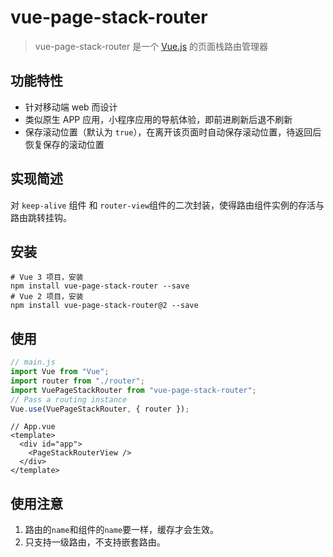 # vue-page-stack-router

> vue-page-stack-router 是一个 [Vue.js](https://vuejs.org/) 的页面栈路由管理器

## 功能特性

- 针对移动端 web 而设计
- 类似原生 APP 应用，小程序应用的导航体验，即前进刷新后退不刷新
- 保存滚动位置（默认为 `true`），在离开该页面时自动保存滚动位置，待返回后恢复保存的滚动位置

## 实现简述
对 `keep-alive` 组件 和 `router-view`组件的二次封装，使得路由组件实例的存活与路由跳转挂钩。
## 安装

```shell
# Vue 3 项目，安装
npm install vue-page-stack-router --save
# Vue 2 项目，安装
npm install vue-page-stack-router@2 --save
```

## 使用

```js
// main.js
import Vue from "Vue";
import router from "./router";
import VuePageStackRouter from "vue-page-stack-router";
// Pass a routing instance
Vue.use(VuePageStackRouter, { router });
```

```vue
// App.vue
<template>
  <div id="app">
    <PageStackRouterView />
  </div>
</template>
```

## 使用注意

1. 路由的`name`和组件的`name`要一样，缓存才会生效。
2. 只支持一级路由，不支持嵌套路由。
